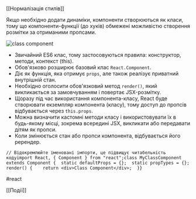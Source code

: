 
[[Нормалізація стилів]]

Якщо необхідно додати динаміки, компоненти створюються як класи, тому що компоненти-функції (до хуків) обмежені можливістю створення розмітки за отриманими пропсами.

![class component](https://textbook.edu.goit.global/react-zr7b4k/v1/uk/img/lesson-03/class-component.jpg)

-   Звичайний ES6 клас, тому застосовуються правила: конструктор, методи, контекст (this).
-   Обов'язково розширює базовий клас `React.Component`.
-   Діє як функція, яка отримує `props`, але також реалізує приватний внутрішній стан.
-   Необхідно оголосити обов'язковий метод `render()`, який викликається за замовчуванням і повертає JSX-розмітку.
-   Щоразу під час використання компонента-класу, React буде створювати екземпляр компонента (класу), тому доступ до пропсів відбувається через `this.props`.
-   Можна визначити кастомні методи класу і використовувати їх в будь-якому місці, зокрема всередині JSX, викликати або передавати дітям як пропси.
-   Коли змінюється стан або пропcи компонента, відбувається його ререндер.

```
// Відокремлюйте іменовані імпорти, це підвищує читабельність кодуimport React, { Component } from "react";class MyClassComponent extends Component {  static defaultProps = {};  static propTypes = {};  render() {    return <div>Class Component</div>;  }}
```

#react 

[[Події]]